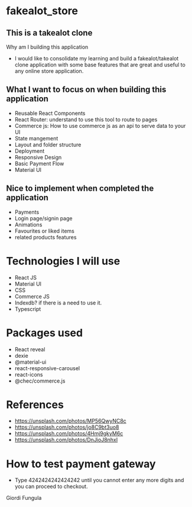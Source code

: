 # fakealot_store

## This is a takealot clone

Why am I building this application

-   I would like to consolidate my learning and build a fakealot/takealot clone application with some base features that are great and useful to any online store application.

## What I want to focus on when building this application

-   Reusable React Components
-   React Router: understand to use this tool to route to pages
-   Commerce js: How to use commerce js as an api to serve data to your UI
-   State mangement
-   Layout and folder structure
-   Deployment
-   Responsive Design
-   Basic Payment Flow
-   Material UI

## Nice to implement when completed the application

-   Payments
-   Login page/signin page
-   Animations
-   Favourites or liked items
-   related products features

# Technologies I will use

-   React JS
-   Material UI
-   CSS
-   Commerce JS
-   Indexdb? if there is a need to use it.
-   Typescript

# Packages used

-   React reveal
-   dexie
-   @material-ui
-   react-responsive-carousel
-   react-icons
-   @chec/commerce.js

# References

-   https://unsplash.com/photos/MP56QwyNC8c
-   https://unsplash.com/photos/jo8C9bt3uo8
-   https://unsplash.com/photos/4Hmj9gkyM6c
-   https://unsplash.com/photos/DnJioJ8nhxI

# How to test payment gateway

-   Type 4242424242424242 until you cannot enter any more digits and you can proceed to checkout.

Giordi Fungula
